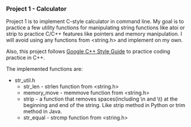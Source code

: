 ### Project 1 - Calculator

Project 1 is to implement C-style calculator in command line. My goal is to practice a few utility functions for manipulating string functions like atoi or strip to practice C/C++ features like pointers and memory manipulation. I will avoid using any functions from <string.h> and implement on my own.

Also, this project follows [Google C++ Style Guide](https://google.github.io/styleguide/cppguide.html) to practice coding practice in C++.

The implemented functions are:
* str_util.h
    - str_len - strlen function from <string.h>
    - memory_move - memmove function from <string.h>
    - strip - a function that removes spaces(including \n and \t) at the beginning and end of the string. Like strip method in Python or trim method in Java.
    - str_equal - strcmp function from <string.h> 